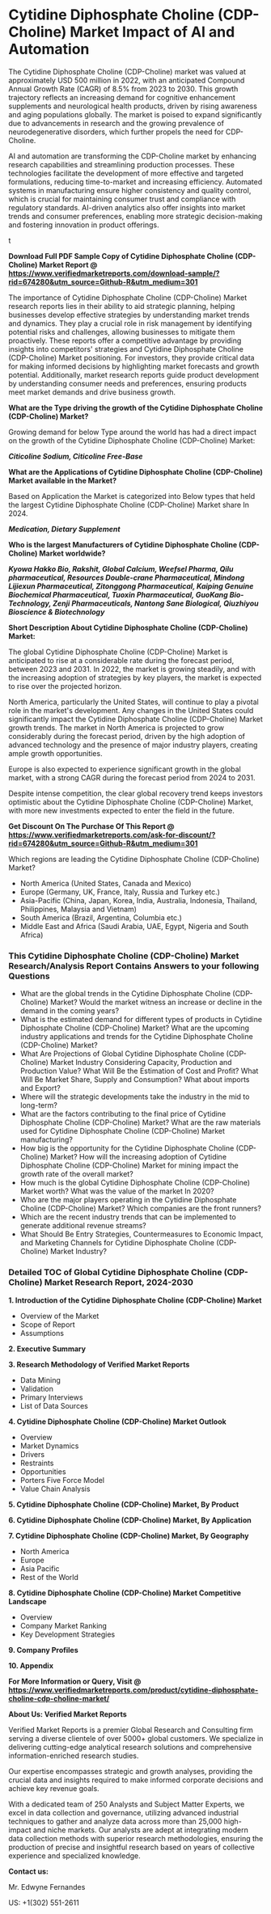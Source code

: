 <meta name="title" content="Global Cytidine Diphosphate Choline (CDP-Choline) Market Impact of AI and Automation"><meta name="description" content="The Cytidine Diphosphate Choline (CDP-Choline) market was valued at approximately USD 500 million in 2022, with an anticipated Compound Annual Growth Rate (CAGR) of 8."><meta name="title" content="Cytidine Diphosphate Choline (CDP-Choline) Market Size, Share, Scope, Trends, Growth, Opportunities, Analysis, Forecast"><h1>Cytidine Diphosphate Choline (CDP-Choline) Market Impact of AI and Automation</h1><p>The Cytidine Diphosphate Choline (CDP-Choline) market was valued at approximately USD 500 million in 2022, with an anticipated Compound Annual Growth Rate (CAGR) of 8.5% from 2023 to 2030. This growth trajectory reflects an increasing demand for cognitive enhancement supplements and neurological health products, driven by rising awareness and aging populations globally. The market is poised to expand significantly due to advancements in research and the growing prevalence of neurodegenerative disorders, which further propels the need for CDP-Choline.</p><p>AI and automation are transforming the CDP-Choline market by enhancing research capabilities and streamlining production processes. These technologies facilitate the development of more effective and targeted formulations, reducing time-to-market and increasing efficiency. Automated systems in manufacturing ensure higher consistency and quality control, which is crucial for maintaining consumer trust and compliance with regulatory standards. AI-driven analytics also offer insights into market trends and consumer preferences, enabling more strategic decision-making and fostering innovation in product offerings.</p>t</p><p id="" class=""><strong>Download Full PDF Sample Copy of Cytidine Diphosphate Choline (CDP-Choline) Market Report @ <a href="https://www.verifiedmarketreports.com/download-sample/?rid=674280&utm_source=Github-R&utm_medium=301" target="_blank">https://www.verifiedmarketreports.com/download-sample/?rid=674280&utm_source=Github-R&utm_medium=301</a></strong></p><p>The importance of&nbsp;Cytidine Diphosphate Choline (CDP-Choline) Market research reports lies in their ability to aid strategic planning, helping businesses develop effective strategies by understanding market trends and dynamics. They play a crucial role in risk management by identifying potential risks and challenges, allowing businesses to mitigate them proactively. These reports offer a competitive advantage by providing insights into competitors' strategies and Cytidine Diphosphate Choline (CDP-Choline) Market positioning. For investors, they provide critical data for making informed decisions by highlighting market forecasts and growth potential. Additionally, market research reports guide product development by understanding consumer needs and preferences, ensuring products meet market demands and drive business growth.</p><p><strong>What are the&nbsp;Type driving the growth of the Cytidine Diphosphate Choline (CDP-Choline) Market?</strong></p><p id="" class="">Growing demand for below Type around the world has had a direct impact on the growth of the Cytidine Diphosphate Choline (CDP-Choline) Market:</p><em><strong>Citicoline Sodium, Citicoline Free-Base</strong></em></p><strong>What are the&nbsp;Applications&nbsp;of Cytidine Diphosphate Choline (CDP-Choline) Market available in the Market?</strong></p><p id="" class="">Based on Application the Market is categorized into Below types that held the largest Cytidine Diphosphate Choline (CDP-Choline) Market share In 2024.</p><em><strong>Medication, Dietary Supplement</strong></em></p><strong>Who is the largest Manufacturers of Cytidine Diphosphate Choline (CDP-Choline) Market worldwide?</strong></p><p><em><strong>Kyowa Hakko Bio, Rakshit, Global Calcium, Weefsel Pharma, Qilu pharmaceutical, Resources Double-crane Pharmaceutical, Mindong Lijiexun Pharmaceutical, Zitonggong Pharmaceutical, Kaiping Genuine Biochemical Pharmaceutical, Tuoxin Pharmaceutical, GuoKang Bio-Technology, Zenji Pharmaceuticals, Nantong Sane Biological, Qiuzhiyou Bioscience & Biotechnology</strong></em></p><p id="" class=""><strong>Short Description About Cytidine Diphosphate Choline (CDP-Choline) Market:</strong></p><p>The global Cytidine Diphosphate Choline (CDP-Choline) Market is anticipated to rise at a considerable rate during the forecast period, between 2023 and 2031. In 2022, the market is growing steadily, and with the increasing adoption of strategies by key players, the market is expected to rise over the projected horizon.</p><p>North America, particularly the United States, will continue to play a pivotal role in the market's development. Any changes in the United States could significantly impact the Cytidine Diphosphate Choline (CDP-Choline) Market growth trends. The market in North America is projected to grow considerably during the forecast period, driven by the high adoption of advanced technology and the presence of major industry players, creating ample growth opportunities.</p><p>Europe is also expected to experience significant growth in the global market, with a strong CAGR during the forecast period from 2024 to 2031.</p><p>Despite intense competition, the clear global recovery trend keeps investors optimistic about the Cytidine Diphosphate Choline (CDP-Choline) Market, with more new investments expected to enter the field in the future.</p><p id="" class=""><strong>Get Discount On The Purchase Of This Report @ <a href="https://www.verifiedmarketreports.com/ask-for-discount/?rid=674280&utm_source=Github-R&utm_medium=301" target="_blank">https://www.verifiedmarketreports.com/ask-for-discount/?rid=674280&utm_source=Github-R&utm_medium=301</a></strong></p>Which regions are leading the Cytidine Diphosphate Choline (CDP-Choline) Market?</p><ul><li>North America (United States, Canada and Mexico)</li><li>Europe (Germany, UK, France, Italy, Russia and Turkey etc.)</li><li>Asia-Pacific (China, Japan, Korea, India, Australia, Indonesia, Thailand, Philippines, Malaysia and Vietnam)</li><li>South America (Brazil, Argentina, Columbia etc.)</li><li>Middle East and Africa (Saudi Arabia, UAE, Egypt, Nigeria and South Africa)</li></ul><h3 id="" class="">This Cytidine Diphosphate Choline (CDP-Choline) Market Research/Analysis Report Contains Answers to your following Questions</h3><ul><li>What are the global trends in the Cytidine Diphosphate Choline (CDP-Choline) Market? Would the market witness an increase or decline in the demand in the coming years?</li><li>What is the estimated demand for different types of products in Cytidine Diphosphate Choline (CDP-Choline) Market? What are the upcoming industry applications and trends for the Cytidine Diphosphate Choline (CDP-Choline) Market?</li><li>What Are Projections of Global Cytidine Diphosphate Choline (CDP-Choline) Market Industry Considering Capacity, Production and Production Value? What Will Be the Estimation of Cost and Profit? What Will Be Market Share, Supply and Consumption? What about imports and Export?</li><li>Where will the strategic developments take the industry in the mid to long-term?</li><li>What are the factors contributing to the final price of Cytidine Diphosphate Choline (CDP-Choline) Market? What are the raw materials used for Cytidine Diphosphate Choline (CDP-Choline) Market manufacturing?</li><li>How big is the opportunity for the Cytidine Diphosphate Choline (CDP-Choline) Market? How will the increasing adoption of Cytidine Diphosphate Choline (CDP-Choline) Market for mining impact the growth rate of the overall market?</li><li>How much is the global Cytidine Diphosphate Choline (CDP-Choline) Market worth? What was the value of the market In 2020?</li><li>Who are the major players operating in the Cytidine Diphosphate Choline (CDP-Choline) Market? Which companies are the front runners?</li><li>Which are the recent industry trends that can be implemented to generate additional revenue streams?</li><li>What Should Be Entry Strategies, Countermeasures to Economic Impact, and Marketing Channels for Cytidine Diphosphate Choline (CDP-Choline) Market Industry?</li></ul><h3 id="" class="">Detailed TOC of Global Cytidine Diphosphate Choline (CDP-Choline) Market Research Report, 2024-2030</h3><p id="" class=""><strong>1. Introduction of the Cytidine Diphosphate Choline (CDP-Choline) Market</strong></p><ul><li>Overview of the Market</li><li>Scope of Report</li><li>Assumptions</li></ul><p id="" class=""><strong>2. Executive Summary</strong></p><p id="" class=""><strong>3. Research Methodology of Verified Market Reports</strong></p><ul><li>Data Mining</li><li>Validation</li><li>Primary Interviews</li><li>List of Data Sources</li></ul><p id="" class=""><strong>4. Cytidine Diphosphate Choline (CDP-Choline) Market Outlook</strong></p><ul><li>Overview</li><li>Market Dynamics</li><li>Drivers</li><li>Restraints</li><li>Opportunities</li><li>Porters Five Force Model</li><li>Value Chain Analysis</li></ul><p id="" class=""><strong>5. Cytidine Diphosphate Choline (CDP-Choline) Market, By Product</strong></p><p id="" class=""><strong>6. Cytidine Diphosphate Choline (CDP-Choline) Market, By Application</strong></p><p id="" class=""><strong>7. Cytidine Diphosphate Choline (CDP-Choline) Market, By Geography</strong></p><ul><li>North America</li><li>Europe</li><li>Asia Pacific</li><li>Rest of the World</li></ul><p id="" class=""><strong>8. Cytidine Diphosphate Choline (CDP-Choline) Market Competitive Landscape</strong></p><ul><li>Overview</li><li>Company Market Ranking</li><li>Key Development Strategies</li></ul><p id="" class=""><strong>9. Company Profiles</strong></p><p id="" class=""><strong>10. Appendix</strong></p><p id="" class=""><strong>For More Information or Query, Visit @ <a href="https://www.verifiedmarketreports.com/product/cytidine-diphosphate-choline-cdp-choline-market/" target="_blank">https://www.verifiedmarketreports.com/product/cytidine-diphosphate-choline-cdp-choline-market/</a></strong></p><p id="" class=""><strong>About Us: Verified Market Reports</strong></p><p id="" class="">Verified Market Reports is a premier Global Research and Consulting firm serving a diverse clientele of over 5000+ global customers. We specialize in delivering cutting-edge analytical research solutions and comprehensive information-enriched research studies.</p><p id="" class="">Our expertise encompasses strategic and growth analyses, providing the crucial data and insights required to make informed corporate decisions and achieve key revenue goals.</p><p id="" class="">With a dedicated team of 250 Analysts and Subject Matter Experts, we excel in data collection and governance, utilizing advanced industrial techniques to gather and analyze data across more than 25,000 high-impact and niche markets. Our analysts are adept at integrating modern data collection methods with superior research methodologies, ensuring the production of precise and insightful research based on years of collective experience and specialized knowledge.</p><p id="" class=""><strong>Contact us:</strong></p><p id="" class="">Mr. Edwyne Fernandes</p><p id="" class="">US: +1(302) 551-2611</p>